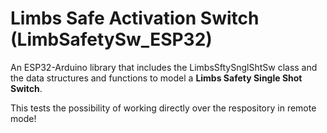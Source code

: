 # Limbs Safe Activation Switch (LimbSafetySw_ESP32)

An ESP32-Arduino library that includes the LimbsSftySnglShtSw class and the data structures and functions to model a **Limbs Safety Single Shot Switch**.

This tests the possibility of working directly over the respository in remote mode!
